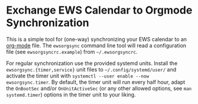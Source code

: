 # Exchange EWS Calendar to Orgmode Synchronization

This is a simple tool for (one-way) synchronizing your EWS calendar to an
[org-mode](https://orgmode.org) file. The `ewsorgsync` command line tool will
read a configuration file (see `ewsorgsyncrc.example`) from `~/.ewsorgsyncrc`.

For regular synchronization use the provided systemd units. Install the
`ewsorgsync.{timer,service}` unit files to `~/.config/systemd/user/` and
activate the timer unit with `systemctl --user enable --now ewsorgsync.timer`.
By default, the timer unit will run every half hour, adapt the `OnBootSec`
and/or `OnUnitActiveSec` (or any other allowed options, see `man systemd.timer`)
options in the timer unit to your liking.
